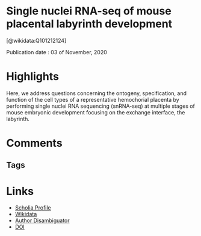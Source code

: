 
Single nuclei RNA-seq of mouse placental labyrinth development
==============================================================
  
  [@wikidata:Q101212124]  
  
Publication date : 03 of November, 2020  

# Highlights
Here, we address questions concerning the ontogeny, specification, and function of the cell types of a representative hemochorial placenta by performing single nuclei RNA sequencing (snRNA-seq) at multiple stages of mouse embryonic development focusing on the exchange interface, the labyrinth.


# Comments

## Tags

# Links
  
 * [Scholia Profile](https://scholia.toolforge.org/work/Q101212124)  
 * [Wikidata](https://www.wikidata.org/wiki/Q101212124)  
 * [Author Disambiguator](https://author-disambiguator.toolforge.org/work_item_oauth.php?id=Q101212124&batch_id=&match=1&author_list_id=&doit=Get+author+links+for+work)  
 * [DOI](https://doi.org/10.7554/ELIFE.60266)  
